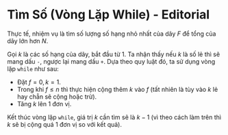 # Tìm Số (Vòng Lặp While) - Editorial

Thực tế, nhiệm vụ là tìm số lượng số hạng nhỏ nhất của dãy $F$ để tổng của dãy lớn hơn $N$. 

Gọi $k$ là các số hạng của dãy, bắt đầu từ $1$. Ta nhận thấy nếu $k$ là số lẻ thì sẽ mang dấu `-`, ngược lại mang dấu `+`. Dựa theo quy luật đó, ta sử dụng vòng lặp `while` như sau:

- Đặt $f = 0, k = 1$.
- Trong khi $f \le n$ thì thực hiện cộng thêm $k$ vào $f$ (tất nhiên là tùy vào $k$ lẻ hay chẵn sẽ cộng hoặc trừ).
- Tăng $k$ lên $1$ đơn vị.

Kết thúc vòng lặp `while`, giá trị $k$ cần tìm sẽ là $k - 1$ (vì theo cách làm trên thì $k$ sẽ bị cộng quá $1$ đơn vị so với kết quả). 
